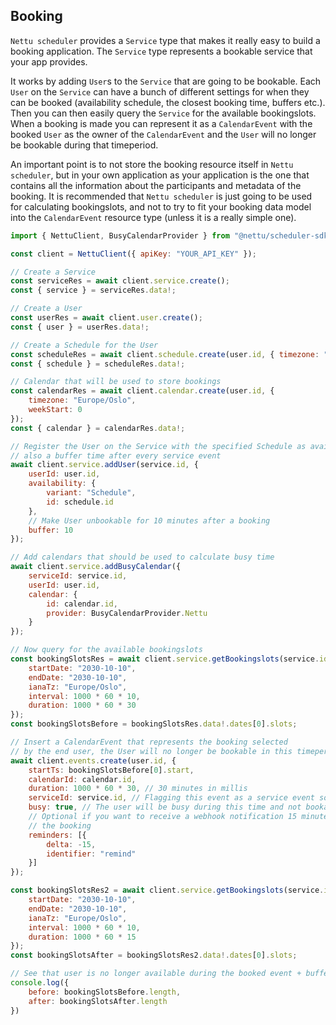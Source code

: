 ## Booking

`Nettu scheduler` provides a `Service` type that makes it really easy to build a booking application. The `Service` type represents a bookable service that your app provides.

It works by adding `User`s to the `Service` that are going to be bookable. Each `User`
on the `Service` can have a bunch of different settings for when they can be booked (availability schedule, the closest booking time, buffers etc.).
Then you can then easily query the `Service` for the available bookingslots. When
a booking is made you can represent it as a `CalendarEvent` with the booked `User`
as the owner of the `CalendarEvent` and the `User` will no longer be bookable
during that timeperiod.

An important point is to not store the booking resource itself in `Nettu scheduler`, but in your own application as your application is the one that contains all the information about the participants and metadata of the booking. It is recommended that `Nettu scheduler` is just going to be used for calculating bookingslots, and not to try to fit your booking data model into the `CalendarEvent` resource type (unless it is a really simple one). 


```js
import { NettuClient, BusyCalendarProvider } from "@nettu/scheduler-sdk";

const client = NettuClient({ apiKey: "YOUR_API_KEY" });

// Create a Service
const serviceRes = await client.service.create();
const { service } = serviceRes.data!;

// Create a User
const userRes = await client.user.create();
const { user } = userRes.data!;

// Create a Schedule for the User
const scheduleRes = await client.schedule.create(user.id, { timezone: "Europe/Oslo" });
const { schedule } = scheduleRes.data!;

// Calendar that will be used to store bookings
const calendarRes = await client.calendar.create(user.id, {
    timezone: "Europe/Oslo",
    weekStart: 0
});
const { calendar } = calendarRes.data!;

// Register the User on the Service with the specified Schedule as availability and
// also a buffer time after every service event 
await client.service.addUser(service.id, {
    userId: user.id,
    availability: {
        variant: "Schedule",
        id: schedule.id
    },
    // Make User unbookable for 10 minutes after a booking 
    buffer: 10
});

// Add calendars that should be used to calculate busy time
await client.service.addBusyCalendar({
    serviceId: service.id,
    userId: user.id,
    calendar: {
        id: calendar.id,
        provider: BusyCalendarProvider.Nettu
    }
});

// Now query for the available bookingslots
const bookingSlotsRes = await client.service.getBookingslots(service.id, {
    startDate: "2030-10-10",
    endDate: "2030-10-10",
    ianaTz: "Europe/Oslo",
    interval: 1000 * 60 * 10,
    duration: 1000 * 60 * 30
});
const bookingSlotsBefore = bookingSlotsRes.data!.dates[0].slots;

// Insert a CalendarEvent that represents the booking selected
// by the end user, the User will no longer be bookable in this timeperiod
await client.events.create(user.id, {
    startTs: bookingSlotsBefore[0].start,
    calendarId: calendar.id,
    duration: 1000 * 60 * 30, // 30 minutes in millis
    serviceId: service.id, // Flagging this event as a service event so that possible service buffers will be created correctly
    busy: true, // The user will be busy during this time and not bookable
    // Optional if you want to receive a webhook notification 15 minutes before
    // the booking
    reminders: [{
        delta: -15,
        identifier: "remind"
    }]
});

const bookingSlotsRes2 = await client.service.getBookingslots(service.id, {
    startDate: "2030-10-10",
    endDate: "2030-10-10",
    ianaTz: "Europe/Oslo",
    interval: 1000 * 60 * 10,
    duration: 1000 * 60 * 15
});
const bookingSlotsAfter = bookingSlotsRes2.data!.dates[0].slots;

// See that user is no longer available during the booked event + buffer time 
console.log({
    before: bookingSlotsBefore.length,
    after: bookingSlotsAfter.length
})
```

